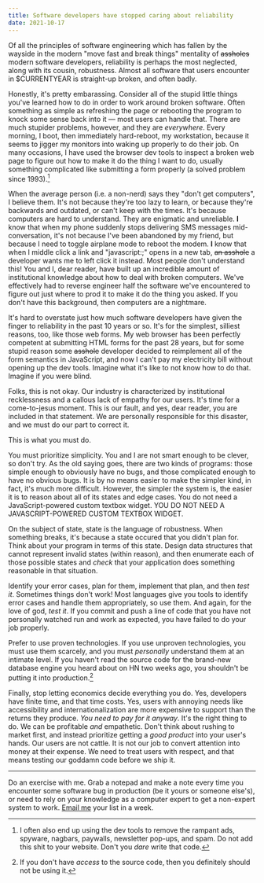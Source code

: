 ```yaml
---
title: Software developers have stopped caring about reliability
date: 2021-10-17
---
```


Of all the principles of software engineering which has fallen by the wayside in
the modern "move fast and break things" mentality of ~~assholes~~ modern
software developers, reliability is perhaps the most neglected, along with its
cousin, robustness. Almost all software that users encounter in $CURRENTYEAR is
straight-up broken, and often badly.

Honestly, it's pretty embarassing. Consider all of the stupid little things
you've learned how to do in order to work around broken software. Often
something as simple as refreshing the page or rebooting the program to knock
some sense back into it &mdash; most users can handle that. There are much
stupider problems, however, and they are *everywhere*. Every morning, I boot,
then immediately hard-reboot, my workstation, because it seems to jigger my
monitors into waking up properly to do their job. On many occasions, I have used
the browser dev tools to inspect a broken web page to figure out how to make it
do the thing I want to do, usually something complicated like submitting a
form properly (a solved problem since 1993).[^1]

[^1]: I often also end up using the dev tools to remove the rampant ads, spyware, nagbars, paywalls, newsletter pop-ups, and spam. Do not add this shit to your website. Don't you *dare* write that code.

When the average person (i.e. a non-nerd) says they "don't get computers", I
believe them. It's not because they're too lazy to learn, or because they're
backwards and outdated, or can't keep with the times. It's because computers are
hard to understand. They are enigmatic and unreliable. **I** know that when my
phone suddenly stops delivering SMS messages mid-conversation, it's not because
I've been abandoned by my friend, but because I need to toggle airplane mode to
reboot the modem. **I** know that when I middle click a link and "javascript:;"
opens in a new tab, ~~an asshole~~ a developer wants me to left click it
instead. Most people don't understand this! You and I, dear reader, have built
up an incredible amount of institutional knowledge about how to deal with broken
computers. We've effectively had to reverse engineer half the software we've
encountered to figure out just where to prod it to make it do the thing you
asked. If you don't have this background, then computers are a nightmare.

It's hard to overstate just how much software developers have given the finger
to reliability in the past 10 years or so. It's for the simplest, silliest
reasons, too, like those web forms. My web browser has been perfectly competent
at submitting HTML forms for the past 28 years, but for some stupid reason some
~~asshole~~ developer decided to reimplement all of the form semantics in
JavaScript, and now I can't pay my electricity bill without opening up the dev
tools. Imagine what it's like to not know how to do that. Imagine if you were
blind.

Folks, this is not okay. Our industry is characterized by institutional
recklessness and a callous lack of empathy for our users. It's time for a
come-to-jesus moment. This is our fault, and yes, dear reader, you are included
in that statement. We are personally responsible for this disaster, and we must
do our part to correct it.

This is what you must do.

You must prioritize simplicity. You and I are not smart enough to be clever, so
don't try. As the old saying goes, there are two kinds of programs: those simple
enough to obviously have no bugs, and those complicated enough to have no
obvious bugs. It is by no means easier to make the simpler kind, in fact, it's
much more difficult. However, the simpler the system is, the easier it is to
reason about all of its states and edge cases. You do not need a
JavaScript-powered custom textbox widget. YOU DO NOT NEED A JAVASCRIPT-POWERED
CUSTOM TEXTBOX WIDGET.

On the subject of state, state is the language of robustness. When something
breaks, it's because a state occured that you didn't plan for. Think about your
program in terms of this state. Design data structures that cannot represent
invalid states (within reason), and then enumerate each of those possible states
and *check* that your application does something reasonable in that situation.

Identify your error cases, plan for them, implement that plan, and then *test
it*. Sometimes things don't work! Most languages give you tools to identify
error cases and handle them appropriately, so use them. And again, for the love
of god, *test it*. If you commit and push a line of code that you have not
personally watched run and work as expected, you have failed to do your job
properly.

Prefer to use proven technologies. If you use unproven technologies, you must
use them scarcely, and you must *personally* understand them at an intimate
level. If you haven't read the source code for the brand-new database engine you
heard about on HN two weeks ago, you shouldn't be putting it into
production.[^2]

[^2]: If you don't have *access* to the source code, then you definitely should not be using it.

Finally, stop letting economics decide everything you do. Yes, developers have
finite time, and that time costs. Yes, users with annoying needs like
accessibility and internationalization are more expensive to support than the
returns they produce. *You need to pay for it anyway*. It's the right thing to
do. We can be profitable *and* empathetic. Don't think about rushing to market
first, and instead prioritize getting a *good product* into your user's hands.
Our users are not cattle. It is not our job to convert attention into money at
their expense. We need to treat users with respect, and that means testing our
goddamn code before we ship it.

---

Do an exercise with me. Grab a notepad and make a note every time you encounter
some software bug in production (be it yours or someone else's), or need to rely
on your knowledge as a computer expert to get a non-expert system to work.
[Email me](mailto:sir@cmpwn.com) your list in a week.
